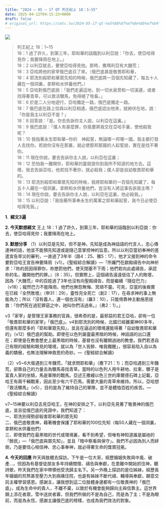 ```yaml
---
title: "2024 – 05 – 17 QT 列王紀上 18：1~15"
date: 2025-04-12T04:15:23+0800
draft: false
# original_url: https://cmtc.tw/2024-05-17-qt-%e5%88%97%e7%8e%8b%e7%b4%80%e4%b8%8a-18%ef%bc%9a115
---
```


![](/images/qt.jpg)
> 列王紀上 18：1\~15  
> 18：1 過了許久，到第三年，耶和華的話臨到以利亞說：「你去，使亞哈得見你；我要降雨在地上。」  
> 18：2 以利亞就去，要使亞哈得見他。那時，撒瑪利亞有大饑荒；  
> 18：3 亞哈將他的家宰俄巴底召了來。（俄巴底甚是敬畏耶和華，  
> 18：4 耶洗別殺耶和華眾先知的時候，俄巴底將一百個先知藏了，每五十人藏在一個洞裏，拿餅和水供養他們。）  
> 18：5 亞哈對俄巴底說：「我們走遍這地，到一切水泉旁和一切溪邊，或者找得著青草，可以救活騾馬，免得絕了牲畜。」  
> 18：6 於是二人分地遊行，亞哈獨走一路，俄巴底獨走一路。  
> 18：7 俄巴底在路上恰與以利亞相遇，俄巴底認出他來，就俯伏在地，說：「你是我主以利亞不是？」  
> 18：8 回答說：「是。你去告訴你主人說，以利亞在這裏。」  
> 18：9 俄巴底說：「僕人有甚麼罪，你竟要將我交在亞哈手裏，使他殺我呢？  
> 18：10 我指著永生耶和華─你的　神起誓，無論哪一邦哪一國，我主都打發人去找你。若說你沒有在那裏，就必使那邦那國的人起誓說，實在是找不著你。  
> 18：11 現在你說，要去告訴你主人說，以利亞在這裏；  
> 18：12 恐怕我一離開你，耶和華的靈就提你到我所不知道的地方去。這樣，我去告訴亞哈，他若找不著你，就必殺我；僕人卻是自幼敬畏耶和華的。  
> 18：13 耶洗別殺耶和華眾先知的時候，我將耶和華的一百個先知藏了，每五十人藏在一個洞裏，拿餅和水供養他們，豈沒有人將這事告訴我主嗎？  
> 18：14 現在你說，要去告訴你主人說，以利亞在這裏，他必殺我。」  
> 18：15 以利亞說：「我指著所事奉永生的萬軍之耶和華起誓，我今日必使亞哈得見我。」

**1.  經文3遍**

**2. 今天默想經文**
王上 18：1 過了許久，到第三年，耶和華的話臨到以利亞說：你去，使亞哈得見你；我要降雨在地上。

**3. 默想分享**
（1）以利亞是先知，但不是神。先知是成為神話語的代言人，忠心傳達神的話，他並不能預先知道或是隨己意掌控神的旨意。所以以利亞當初奉神的差遣宣告旱災的審判，一直過了3年半（路4：25、雅5：17），他才又接到神的命令要對亞哈王宣告神要降雨（v1）。《聖經綜合解讀》—「所羅門在獻殿禱告中向神祈求：『祢的民因得罪你，祢懲罰他們，使天閉塞不下雨；他們若向此處禱告，承認祢的名，離開他們的罪。』（8：35）。但實際上，這個禱告遠遠低估了人的敗壞，因為『大饑荒』中的百姓過了3年也沒有向聖殿禱告，而是繼續『隨從巴力』（v18）；縱然巴力不能降雨，他們也無怨無悔、冥頑不靈。可見，亞當的後裔實在已經『全然敗壞』（申31：29），靈性完全死亡（創2：17），在尋求神的事上無能為力；所以『沒有義人，連一個也沒有』（羅3：10），只能倚靠神主動施恩拯救：『你們死在過犯罪惡之中，祂叫你們活過來。』（弗2：1）。」

v3「家宰」是管理王家事務的官員，很希奇的是，最邪惡的君王亞哈，卻有一位「敬畏耶和華的家宰」「俄巴底」。v4到耶洗別的時候，北國已經離棄神60多年，但還有那麼多的「耶和華眾先知」，並且在逼迫的環境還能得著「自幼敬畏耶和華的」（v12）俄巴底的幫助。即使在以色列屬靈最黑暗的時候，神話語的出口還在；即使是在教會歷史上最黑暗的時候，基督也沒有離開過祂的教會。我們若憑自己有限的經驗和眼見的環境，就以為「世人皆醉、唯我獨醒」，很容易陷入自以為義的驕傲，也無法理解神救恩的奇妙。—《聖經綜合解讀》

（2）v5\~6大衛遇到三年饑荒，「就求問耶和華」（撒下21：1）；而亞哈遇到三年饑荒，卻靠自己的力量去為騾馬尋找青草。當時的以色列人用牛耕地、拉車，騾子是富貴人家的坐騎，馬是軍隊的戰馬。亞述王撒縵以色三世的庫爾德石碑上記載，亞哈王有兩千輛戰車，因此至少有六千匹馬，需要大量的青草來維持。所以，亞哈想「救活騾馬」（v5），目的是為了維持自己的軍隊，並不是體恤百姓的疾苦。—《聖經綜合解讀》

v7\~15神要以利亞去見亞哈王，在神的安排之下，以利亞先見著了敬畏神的俄巴底，並且從俄巴底的見證中，我們知道了：  
一、耶洗別得勢卻殺害耶和華的眾先知  
二、俄巴底敬畏神，藉著機會保護了耶和華的100位先知（每50人藏在一個洞裏，拿餅和水供養他們）  
三、即使我們在最黑暗的世代或環境裏，看不到希望，但唯有神知道誰是屬祂的「餘民」—「俄巴底與眾先知」，並且「暗中察看與保守」。我們不必因為別人而絆倒，乃是要信心相信神、忠心事奉神，就必得著生命的獎賞冠冕。

**4. 今天的回應**
昨天與肢體去探訪，下午是一位大哥，經歷婚姻失敗與中風、破產…，但因為有基督徒朋友多年持續關懷、禱告與奉獻，在患難中開始抓住神，聽詩歌，昨天我們在家中帶領他受洗歸主名下。另一外晚上探訪的是位姊妹，經歷長年婚姻的煎熬甚至壓力大到病痛住院，也是有姊妹不斷代禱、輔導與奉獻，願意交託主權學習感恩。感謝主，讓我想到這二位肢體身邊都有一位敬畏神的「俄巴底」，成為生命中的貴人，不離不棄，以致於有機會能夠歸向主與信靠主。這世界錦上添花者眾，雪中送炭者寡，但我們所做的不是為自己，而是為了主；不是為眼前，而是為永恆，感謝主讓俄巴底的榜樣，也成為我們效法的對象。
